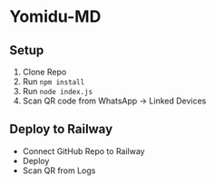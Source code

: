 # Yomidu-MD


## Setup
1. Clone Repo
2. Run `npm install`
3. Run `node index.js`
4. Scan QR code from WhatsApp → Linked Devices

## Deploy to Railway
- Connect GitHub Repo to Railway
- Deploy
- Scan QR from Logs
